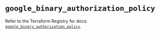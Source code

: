 # `google_binary_authorization_policy`

Refer to the Terraform Registry for docs: [`google_binary_authorization_policy`](https://registry.terraform.io/providers/hashicorp/google/6.28.0/docs/resources/binary_authorization_policy).
